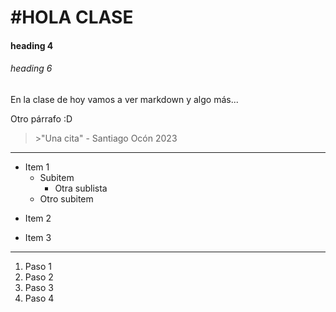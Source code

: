 # \#HOLA CLASE
#### heading 4
###### heading 6

En la clase de hoy vamos a ver markdown y algo más...

Otro párrafo :D

> \>"Una cita" - Santiago Ocón 2023

---
- Item 1
    - Subitem
        - Otra sublista
    - Otro subitem
+ Item 2
* Item 3

---

1. Paso 1
2. Paso 2
3. Paso 3
4. Paso 4
